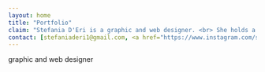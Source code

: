 ```yaml
---
layout: home
title: "Portfolio"
claim: "Stefania D'Eri is a graphic and web designer. <br> She holds a MA degree in Visual Communication at Iuav University of Venice, and she works mainly with interfaces and digital tools.  "
contact: [stefaniaderi1@gmail.com, <a href="https://www.instagram.com/stefania_deri/">IG</a>, <a href="https://www.behance.net/stefaniaderi">behance.com</a>]
---
```



graphic and web designer 